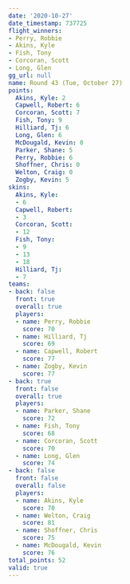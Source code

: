 ```yaml
---
date: '2020-10-27'
date_timestamp: 737725
flight_winners:
- Perry, Robbie
- Akins, Kyle
- Fish, Tony
- Corcoran, Scott
- Long, Glen
gg_url: null
name: Round 43 (Tue, October 27)
points:
  Akins, Kyle: 2
  Capwell, Robert: 6
  Corcoran, Scott: 7
  Fish, Tony: 9
  Hilliard, Tj: 6
  Long, Glen: 6
  McDougald, Kevin: 0
  Parker, Shane: 5
  Perry, Robbie: 6
  Shoffner, Chris: 0
  Welton, Craig: 0
  Zogby, Kevin: 5
skins:
  Akins, Kyle:
  - 6
  Capwell, Robert:
  - 3
  Corcoran, Scott:
  - 12
  Fish, Tony:
  - 9
  - 13
  - 18
  Hilliard, Tj:
  - 7
teams:
- back: false
  front: true
  overall: true
  players:
  - name: Perry, Robbie
    score: 70
  - name: Hilliard, Tj
    score: 69
  - name: Capwell, Robert
    score: 77
  - name: Zogby, Kevin
    score: 77
- back: true
  front: false
  overall: true
  players:
  - name: Parker, Shane
    score: 72
  - name: Fish, Tony
    score: 68
  - name: Corcoran, Scott
    score: 70
  - name: Long, Glen
    score: 74
- back: false
  front: false
  overall: false
  players:
  - name: Akins, Kyle
    score: 70
  - name: Welton, Craig
    score: 81
  - name: Shoffner, Chris
    score: 75
  - name: McDougald, Kevin
    score: 76
total_points: 52
valid: true
---
```

